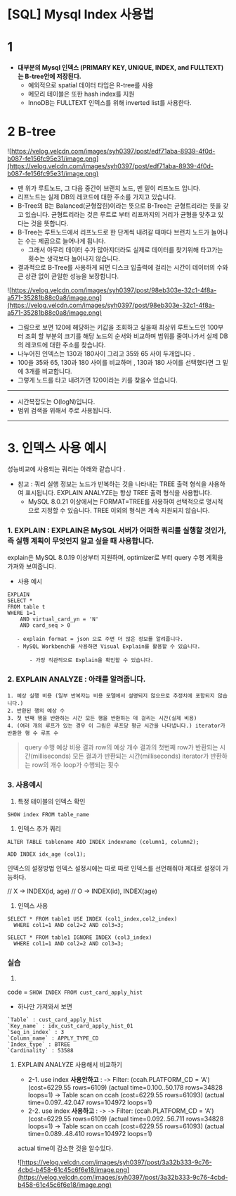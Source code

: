 # [SQL] Mysql Index 사용법

# 1

- **대부분의 Mysql 인덱스 (PRIMARY KEY, UNIQUE, INDEX, and FULLTEXT)는 B-tree안에 저장된다.**
    - 예외적으로 spatial 데이터 타입은 R-tree를 사용
    - 메모리 테이블은 또한 hash index를 지원
    - InnoDB는 FULLTEXT 인덱스를 위해 inverted list를 사용한다.

# 2 B-tree

![https://velog.velcdn.com/images/syh0397/post/edf71aba-8939-4f0d-b087-fe156fc95e31/image.png](https://velog.velcdn.com/images/syh0397/post/edf71aba-8939-4f0d-b087-fe156fc95e31/image.png)

- 맨 위가 루트노드, 그 다음 중간이 브랜치 노드, 맨 밑이 리프노드 입니다.
- 리프노드는 실제 DB의 레코드에 대한 주소를 가지고 있습니다.
- B-Tree의 B는 Balanced(균형잡힌)이라는 뜻으로 B-Tree는 균형트리라는 뜻을 갖고 있습니다. 균형트리라는 것은 루트로 부터 리프까지의 거리가 균형을 맞추고 있다는 것을 뜻합니다.
- B-Tree는 루트노드에서 리프노드로 한 단계씩 내려갈 때마다 브런치 노드가 늘어나는 수는 제곱으로 늘어나게 됩니다.
    - 그래서 아무리 데이터 수가 많아지더라도 실제로 데이터를 찾기위해 타고가는 횟수는 생각보다 늘어나지 않습니다.
- 결과적으로 B-Tree를 사용하게 되면 디스크 입출력에 걸리는 시간이 데이터의 수와 큰 상관 없이 균일한 성능을 보장합니다.

![https://velog.velcdn.com/images/syh0397/post/98eb303e-32c1-4f8a-a571-35281b88c0a8/image.png](https://velog.velcdn.com/images/syh0397/post/98eb303e-32c1-4f8a-a571-35281b88c0a8/image.png)

- 그림으로 보면 120에 해당하는 키값을 조회하고 싶을때 최상위 루트노드인 100부터 조회 할 부분의 크기를 해당 노드의 순서와 비교하며 범위를 줄여나가서 실제 DB의 레코드에 대한 주소를 찾습니다.
- 나누어진 인덱스는 130과 180사이 그리고 35와 65 사이 두개입니다 .
- 100을 35와 65, 130과 180 사이를 비교하며 , 130과 180 사이를 선택했다면 그 밑에 3개를 비교합니다.
- 그렇게 노드를 타고 내려가면 120이라는 키를 찾을수 있습니다.

---

- 시간복잡도는 O(logN)입니다.
- 범위 검색을 위해서 주로 사용됩니다.

---

# 3. 인덱스 사용 예시

성능비교에 사용되는 쿼리는 아래와 같습니다 .

- 참고 : 쿼리 실행 정보는 노드가 반복하는 것을 나타내는 TREE 출력 형식을 사용하여 표시됩니다. EXPLAIN ANALYZE는 항상 TREE 출력 형식을 사용합니다.
    - MySQL 8.0.21 이상에서는 FORMAT=TREE를 사용하여 선택적으로 명시적으로 지정할 수 있습니다. TREE 이외의 형식은 계속 지원되지 않습니다.

### 1. EXPLAIN : EXPLAIN은 MySQL 서버가 어떠한 쿼리를 실행할 것인가, 즉 실행 계획이 무엇인지 알고 싶을 때 사용합니다.

explain은 MySQL 8.0.19 이상부터 지원하며,
optimizer로 부터 query 수행 계획을 가져와 보여줍니다.

- 사용 예시

```
EXPLAIN
SELECT *
FROM table t
WHERE 1=1
	AND virtual_card_yn = 'N'
	AND card_seq > 0

```

```
   - explain format = json 으로 주면 더 많은 정보를 알려줍니다.
   - MySQL Workbench를 사용하면 Visual Explain를 활용할 수 있습니다.

       - 가장 직관적으로 Explain을 확인할 수 있습니다.

```

### 2. EXPLAIN ANALYZE : 아래를 알려줍니다.

```
1. 예상 실행 비용 (일부 반복자는 비용 모델에서 설명되지 않으므로 추정치에 포함되지 않습니다.)
2. 반환된 행의 예상 수
3. 첫 번째 행을 반환하는 시간 모든 행을 반환하는 데 걸리는 시간(실제 비용)
4. (여러 개의 루프가 있는 경우 이 그림은 루프당 평균 시간을 나타냅니다.) iterator가  반환한 행 수 루프 수

```

> query 수행 예상 비용
결과 row의 예상 개수
결과의 첫번째 row가 반환되는 시간(milliseconds)
모든 결과가 반환되는 시간(milliseconds)
iterator가 반환하는 row의 개수
loop가 수행되는 횟수
> 

### 3. 사용예시

1. 특정 테이블의 인덱스 확인

```
SHOW index FROM table_name

```

1. 인덱스 추가 쿼리

```
ALTER TABLE tablename ADD INDEX indexname (column1, column2);

```

`ADD INDEX idx_age (col1);`

인덱스의 설정방법
인덱스 설정시에는 따로 따로 인덱스를 선언해줘야 제대로 설정이 가능하다.

// X ->  INDEX(id, age)
// O -> INDEX(id), INDEX(age)

1. 인덱스 사용

```
SELECT * FROM table1 USE INDEX (col1_index,col2_index)
  WHERE col1=1 AND col2=2 AND col3=3;

SELECT * FROM table1 IGNORE INDEX (col3_index)
  WHERE col1=1 AND col2=2 AND col3=3;

```

### 실습

1. 

code = `SHOW INDEX FROM cust_card_apply_hist`

- 하나만 가져와서 보면

```
`Table` : cust_card_apply_hist
`Key_name` : idx_cust_card_apply_hist_01
`Seq_in_index` : 3
`Column_name` : APPLY_TYPE_CD
`Index_type` : BTREE
`Cardinality` : 53588

```

1. EXPLAIN ANALYZE 사용해서 비교하기
    - 2-1. use index **사용안하고** :
    -> Filter: (ccah.PLATFORM_CD = 'A') (cost=6229.55 rows=6109) (actual time=0.100..50.178 rows=34828 loops=1)
    -> Table scan on ccah (cost=6229.55 rows=61093) (actual time=0.097..42.047 rows=104972 loops=1)
    - 2-2. use index **사용하고** :
    -> -> Filter: (ccah.PLATFORM_CD = 'A') (cost=6229.55 rows=6109) (actual time=0.092..56.711 rows=34828 loops=1)
    -> Table scan on ccah (cost=6229.55 rows=61093) (actual time=0.089..48.410 rows=104972 loops=1)
    
    actual time이 감소한 것을 알수있다.
    
    ![https://velog.velcdn.com/images/syh0397/post/3a32b333-9c76-4cbd-b458-61c45c6f6e18/image.png](https://velog.velcdn.com/images/syh0397/post/3a32b333-9c76-4cbd-b458-61c45c6f6e18/image.png)
